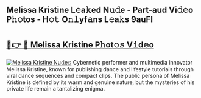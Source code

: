 ## Melissa Kristine L𝚎a𝚔ed N𝚞𝚍e - Part-aud Vi𝚍𝚎o P𝚑𝚘tos - H𝚘𝚝 O𝚗𝚕yf𝚊ns L𝚎a𝚔s 9auFI

# <h2><a href="http://kf5v8fj.oniu.top/?m=Melissa+Kristine">🔗👉 🔴 Melissa Kristine P𝚑ot𝚘𝚜 V𝚒d𝚎o</a></h2>

[![Melissa Kristine Nu𝚍e𝚜](https://i.imgur.com/0qMVB7G.gif)](http://kf5v8fj.oniu.top/?m=Melissa+Kristine)
Cybernetic performer and multimedia innovator Melissa Kristine, known for publishing dance and lifestyle tutorials through viral dance sequences and compact clips. The public persona of Melissa Kristine is defined by its warm and genuine nature, but the mysteries of his private life remain a tantalizing enigma.  
